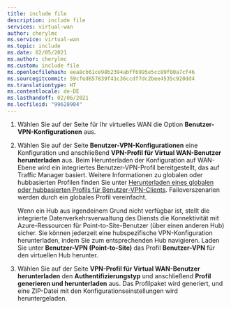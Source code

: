 ```yaml
---
title: include file
description: include file
services: virtual-wan
author: cherylmc
ms.service: virtual-wan
ms.topic: include
ms.date: 02/05/2021
ms.author: cherylmc
ms.custom: include file
ms.openlocfilehash: eea8cb61ce98b2394abff6995e5cc89f00a7cf46
ms.sourcegitcommit: 59cfed657839f41c36ccdf7dc2bee4535c920dd4
ms.translationtype: HT
ms.contentlocale: de-DE
ms.lasthandoff: 02/06/2021
ms.locfileid: "99628904"
---
```

1. Wählen Sie auf der Seite für Ihr virtuelles WAN die Option **Benutzer-VPN-Konfigurationen** aus.
1. Wählen Sie auf der Seite **Benutzer-VPN-Konfigurationen** eine Konfiguration und anschließend **VPN-Profil für Virtual WAN-Benutzer herunterladen** aus. Beim Herunterladen der Konfiguration auf WAN-Ebene wird ein integriertes Benutzer-VPN-Profil bereitgestellt, das auf Traffic Manager basiert. Weitere Informationen zu globalen oder hubbasierten Profilen finden Sie unter [Herunterladen eines globalen oder hubbasierten Profils für Benutzer-VPN-Clients](../articles/virtual-wan/global-hub-profile.md). Failoverszenarien werden durch ein globales Profil vereinfacht.

   
   Wenn ein Hub aus irgendeinem Grund nicht verfügbar ist, stellt die integrierte Datenverkehrsverwaltung des Diensts die Konnektivität mit Azure-Ressourcen für Point-to-Site-Benutzer (über einen anderen Hub) sicher. Sie können jederzeit eine hubspezifische VPN-Konfiguration herunterladen, indem Sie zum entsprechenden Hub navigieren. Laden Sie unter **Benutzer-VPN (Point-to-Site)** das Profil **Benutzer-VPN** für den virtuellen Hub herunter.
1. Wählen Sie auf der Seite **VPN-Profil für Virtual WAN-Benutzer herunterladen** den **Authentifizierungstyp** und anschließend **Profil generieren und herunterladen** aus. Das Profilpaket wird generiert, und eine ZIP-Datei mit den Konfigurationseinstellungen wird heruntergeladen.
